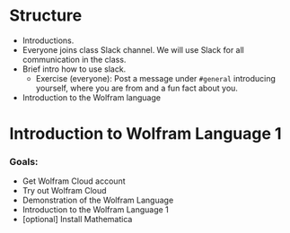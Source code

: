 
# Structure
- Introductions.
- Everyone joins class Slack channel. We will use Slack for all communication in the class.
- Brief intro how to use slack.
  - Exercise (everyone): Post a message under `#general` introducing yourself, where you are from and a fun fact about you.
- Introduction to the Wolfram language


# Introduction to Wolfram Language 1

### Goals:

- Get Wolfram Cloud account
- Try out Wolfram Cloud
- Demonstration of the Wolfram Language
- Introduction to the Wolfram Language 1
- [optional] Install Mathematica
